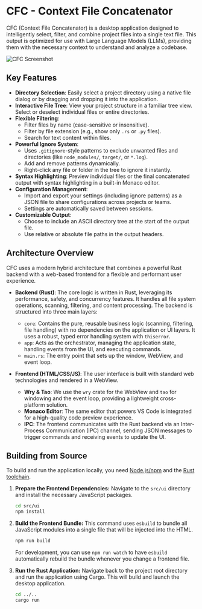 # CFC - Context File Concatenator

CFC (Context File Concatenator) is a desktop application designed to intelligently select, filter, and combine project files into a single text file. This output is optimized for use with Large Language Models (LLMs), providing them with the necessary context to understand and analyze a codebase.

![CFC Screenshot](placeholder.png)

## Key Features

- **Directory Selection**: Easily select a project directory using a native file dialog or by dragging and dropping it into the application.
- **Interactive File Tree**: View your project structure in a familiar tree view. Select or deselect individual files or entire directories.
- **Flexible Filtering**:
  - Filter files by name (case-sensitive or insensitive).
  - Filter by file extension (e.g., show only `.rs` or `.py` files).
  - Search for text content within files.
- **Powerful Ignore System**:
  - Uses `.gitignore`-style patterns to exclude unwanted files and directories (like `node_modules/`, `target/`, or `*.log`).
  - Add and remove patterns dynamically.
  - Right-click any file or folder in the tree to ignore it instantly.
- **Syntax Highlighting**: Preview individual files or the final concatenated output with syntax highlighting in a built-in Monaco editor.
- **Configuration Management**:
  - Import and export your settings (including ignore patterns) as a JSON file to share configurations across projects or teams.
  - Settings are automatically saved between sessions.
- **Customizable Output**:
  - Choose to include an ASCII directory tree at the start of the output file.
  - Use relative or absolute file paths in the output headers.

## Architecture Overview

CFC uses a modern hybrid architecture that combines a powerful Rust backend with a web-based frontend for a flexible and performant user experience.

- **Backend (Rust)**: The core logic is written in Rust, leveraging its performance, safety, and concurrency features. It handles all file system operations, scanning, filtering, and content processing. The backend is structured into three main layers:

  - `core`: Contains the pure, reusable business logic (scanning, filtering, file handling) with no dependencies on the application or UI layers. It uses a robust, typed error handling system with `thiserror`.
  - `app`: Acts as the orchestrator, managing the application state, handling events from the UI, and executing commands.
  - `main.rs`: The entry point that sets up the window, WebView, and event loop.

- **Frontend (HTML/CSS/JS)**: The user interface is built with standard web technologies and rendered in a WebView.
  - **Wry & Tao**: We use the `wry` crate for the WebView and `tao` for windowing and the event loop, providing a lightweight cross-platform solution.
  - **Monaco Editor**: The same editor that powers VS Code is integrated for a high-quality code preview experience.
  - **IPC**: The frontend communicates with the Rust backend via an Inter-Process Communication (IPC) channel, sending JSON messages to trigger commands and receiving events to update the UI.

## Building from Source

To build and run the application locally, you need [Node.js/npm](https://nodejs.org/) and the [Rust toolchain](https://www.rust-lang.org/tools/install).

1.  **Prepare the Frontend Dependencies:**
    Navigate to the `src/ui` directory and install the necessary JavaScript packages.

    ```bash
    cd src/ui
    npm install
    ```

2.  **Build the Frontend Bundle:**
    This command uses `esbuild` to bundle all JavaScript modules into a single file that will be injected into the HTML.

    ```bash
    npm run build
    ```

    For development, you can use `npm run watch` to have `esbuild` automatically rebuild the bundle whenever you change a frontend file.

3.  **Run the Rust Application:**
    Navigate back to the project root directory and run the application using Cargo. This will build and launch the desktop application.
    ```bash
    cd ../..
    cargo run
    ```
